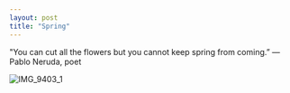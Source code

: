 ```yaml
---
layout: post
title: "Spring"
---
```


"You can cut all the flowers but you cannot keep spring from coming.”
— Pablo Neruda, poet

![IMG_9403_1](https://github.com/kathybeyer/kathybeyer.github.io/assets/121460653/ea957aba-3f6a-4759-a62b-6a9e9b6c0799)
